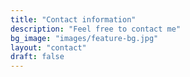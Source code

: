 ```yaml
---
title: "Contact information"
description: "Feel free to contact me"
bg_image: "images/feature-bg.jpg"
layout: "contact"
draft: false
---
```

